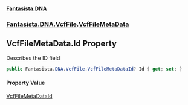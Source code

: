 #### [Fantasista.DNA](index.md 'index')
### [Fantasista.DNA.VcfFile](Fantasista.DNA.VcfFile.md 'Fantasista.DNA.VcfFile').[VcfFileMetaData](Fantasista.DNA.VcfFile.VcfFileMetaData.md 'Fantasista.DNA.VcfFile.VcfFileMetaData')

## VcfFileMetaData.Id Property

Describes the ID field

```csharp
public Fantasista.DNA.VcfFile.VcfFileMetaDataId? Id { get; set; }
```

#### Property Value
[VcfFileMetaDataId](Fantasista.DNA.VcfFile.VcfFileMetaDataId.md 'Fantasista.DNA.VcfFile.VcfFileMetaDataId')